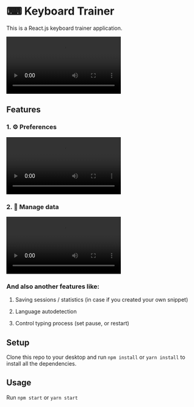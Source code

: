 # ⌨ Keyboard Trainer

This is a React.js keyboard trainer application.

<video src='https://user-images.githubusercontent.com/67706933/190857521-fa1d4098-30c0-4a6e-9d13-ef45ac70c1e5.mp4'>
</video>

## Features

### 1. ⚙️ Preferences

<video src='https://user-images.githubusercontent.com/67706933/190857577-dba442a0-de2f-4ef6-a055-a2019adf80ab.mp4'>
</video>

### 2. 📝 Manage data

<video src='https://user-images.githubusercontent.com/67706933/190857566-f6dd8223-cbbc-4f25-bf7b-c8eba0ad5b16.mp4'>
</video>

### And also another features like:

1. Saving sessions / statistics
   (in case if you created your own snippet)

2. Language autodetection

3. Control typing process (set pause, or restart)

## Setup

Clone this repo to your desktop and run `npm install` or `yarn install`
to install all the dependencies.

## Usage

Run `npm start` or `yarn start`
